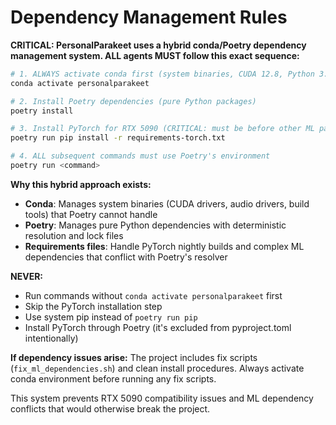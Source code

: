 # Dependency Management Rules

**CRITICAL: PersonalParakeet uses a hybrid conda/Poetry dependency management system. ALL agents MUST follow this exact sequence:**

```bash
# 1. ALWAYS activate conda first (system binaries, CUDA 12.8, Python 3.11)
conda activate personalparakeet

# 2. Install Poetry dependencies (pure Python packages)
poetry install

# 3. Install PyTorch for RTX 5090 (CRITICAL: must be before other ML packages)
poetry run pip install -r requirements-torch.txt

# 4. ALL subsequent commands must use Poetry's environment
poetry run <command>
```

**Why this hybrid approach exists:**
- **Conda**: Manages system binaries (CUDA drivers, audio drivers, build tools) that Poetry cannot handle
- **Poetry**: Manages pure Python dependencies with deterministic resolution and lock files
- **Requirements files**: Handle PyTorch nightly builds and complex ML dependencies that conflict with Poetry's resolver

**NEVER:**
- Run commands without `conda activate personalparakeet` first
- Skip the PyTorch installation step
- Use system pip instead of `poetry run pip`
- Install PyTorch through Poetry (it's excluded from pyproject.toml intentionally)

**If dependency issues arise:** The project includes fix scripts (`fix_ml_dependencies.sh`) and clean install procedures. Always activate conda environment before running any fix scripts.

This system prevents RTX 5090 compatibility issues and ML dependency conflicts that would otherwise break the project.